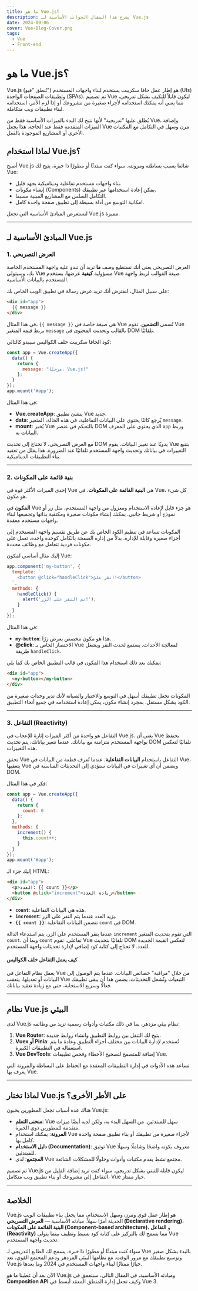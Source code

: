 ```yaml
---
title: ما هو Vue.js؟
description: يشرح هذا المقال الجوانب الأساسية لـ Vue.js
date: 2024-09-06
cover: Vue-Blog-Cover.png
tags:
  - Vue
  - Front-end
---
```


# ما هو Vue.js؟

Vue.js (تُنطق "فيو") هو إطار عمل جافا سكريبت يستخدم لبناء واجهات المستخدم (UIs) وتطبيقات الصفحات الواحدة (SPAs). تم تصميم Vue ليكون قابلاً للتكيف بشكل تدريجي، مما يعني أنه يمكنك استخدامه لأجزاء صغيرة من مشروعك أو إذا لزم الأمر، استخدامه لبناء تطبيقات ويب متكاملة.

يُطلق عليها "تدريجية" لأنها تتيح لك البدء بالميزات الأساسية فقط من Vue، وإضافة الميزات المتقدمة فقط عند الحاجة. هذا يجعل Vue مرن وسهل في التكامل مع المكتبات الأخرى أو المشاريع الموجودة بالفعل.

## لماذا استخدام Vue.js؟

أصبح Vue.js شائعا بسبب بساطته ومرونته. سواء كنت مبتدئًا أو مطورًا ذا خبرة، يتيح لك Vue:

- بناء واجهات مستخدم تفاعلية وديناميكية بجهد قليل.
- إنشاء مكونات (Components) يمكن إعادة استخدامها عبر تطبيقك.
- التكامل السلس مع المشاريع المبنية مسبقا.
-  امكانية التوسع من أداة بسيطة إلى تطبيق صفحة واحدة كامل.

لنستعرض المبادئ الأساسية التي تجعل Vue.js مميزة.

---

## المبادئ الأساسية لـ Vue.js

### 1. العرض التصريحي

العرض التصريحي يعني أنك تستطيع وصف **ما** تريد أن تبدو عليه واجهة المستخدم الخاصة بك، وسيتولى Vue مسؤولية **كيفية** عرضها. يستخدم Vue صيغة القوالب لربط واجهة المستخدم بالبيانات الأساسية.

على سبيل المثال، لنفترض أنك تريد عرض رسالة في تطبيق الويب الخاص بك:

```html
<div id="app">
  {{ message }}
</div>
```

في هذا المثال، `{{ message }}` هي صيغة خاصة في Vue تُسمى **التضمين**. تقوم Vue بربط قيمة المتغير `message` بالقالب وتحديث المحتوى في DOM تلقائيًا.

كود الجافا سكريبت خلف الكواليس سيبدو كالتالي:

```javascript
const app = Vue.createApp({
  data() {
    return {
      message: "مرحبًا، Vue.js!"
    };
  }
});
app.mount('#app');
```

في هذا المثال:
- **Vue.createApp**: ينشئ تطبيق Vue جديد.
- **data**: يُرجع كائنًا يحتوي على البيانات التفاعلية، في هذه الحالة، المتغير `message`.
- **mount**: يُخبر Vue بالتحكم في عنصر DOM الذي يحتوي على المعرف `app` وربط البيانات به.

مع العرض التصريحي، لا تحتاج إلى تحديث DOM يدويًا عند تغيير البيانات. يقوم Vue بتتبع التغييرات في بياناتك وتحديث واجهة المستخدم تلقائيًا عند الضرورة. هذا يقلل من تعقيد بناء التطبيقات الديناميكية.

---

### 2. بنية قائمة على المكونات

إحدى الميزات الأكثر قوة في Vue هي **البنية القائمة على المكونات**. في Vue، كل شيء هو مكون.

**المكون** في Vue هو جزء قابل لإعادة الاستخدام ومعزول من واجهة المستخدم، مثل زر أو نموذج أو شريط جانبي. يمكنك إنشاء مكونات صغيرة ومكتفية بذاتها وتجميعها لبناء واجهات مستخدم معقدة.

المكونات تساعد في تنظيم الكود الخاص بك عن طريق تقسيم واجهة المستخدم إلى أجزاء صغيرة وقابلة للإدارة. بدلاً من إدارة الصفحة بالكامل كوحدة واحدة، تعمل على مكونات فردية تتعامل مع وظائف محددة.

إليك مثال أساسي لمكون Vue:

```javascript
app.component('my-button', {
  template: `
    <button @click="handleClick">انقر عليّ!</button>
  `,
  methods: {
    handleClick() {
      alert('تم النقر على الزر!');
    }
  }
});
```

في هذا المثال:
- **`my-button`**: هذا هو مكون مخصص يعرض زرًا.
- **@click**: الاختصار الخاص بـ Vue لمعالجة الأحداث. يستمع لحدث النقر ويشغل طريقة `handleClick`.

يمكنك بعد ذلك استخدام هذا المكون في قالب التطبيق الخاص بك كما يلي:

```html
<div id="app">
  <my-button></my-button>
</div>
```

المكونات تجعل تطبيقك أسهل في التوسع والاختبار والصيانة لأنك تدير وحدات صغيرة من الكود بشكل مستقل. بمجرد إنشاء مكون، يمكن إعادة استخدامه في جميع أنحاء التطبيق.

---

### 3. التفاعل (Reactivity)

التفاعل هو واحدة من أكثر الميزات إثارة للإعجاب في Vue.js. يعني أن Vue يحتفظ بواجهة المستخدم متزامنة مع بياناتك. عندما تتغير بياناتك، يتم تحديث DOM تلقائيًا لتعكس هذه التغييرات.

تحقق Vue التفاعل باستخدام **البيانات التفاعلية**. عندما تُعرف قطعة من البيانات في Vue، يتعقبها Vue ويضمن أن أي تغييرات في البيانات ستؤدي إلى التحديثات المناسبة في DOM.

فكر في هذا المثال:

```javascript
const app = Vue.createApp({
  data() {
    return {
      count: 0
    };
  },
  methods: {
    increment() {
      this.count++;
    }
  }
});
app.mount('#app');
```

إليك جزء الـ HTML:

```html
<div id="app">
  <p>العدد: {{ count }}</p>
  <button @click="increment">زيادة العدد</button>
</div>
```

- **`count`**: هذه هي البيانات التفاعلية.
- **`increment`**: يزيد العدد عندما يتم النقر على الزر.
- **`{{ count }}`**: تتضمن البيانات التفاعلية `count` في DOM.

عندما ينقر المستخدم على الزر، يتم استدعاء الدالة `increment` التي تقوم بتحديث المتغير `count`. وبما أن `count` تفاعلي، تقوم Vue تلقائيًا بتحديث DOM لتعكس القيمة الجديدة للعدد. لا تحتاج إلى كتابة كود إضافي لإدارة تحديثات واجهة المستخدم.

#### كيف يعمل التفاعل خلف الكواليس

يعمل نظام التفاعل في Vue من خلال "مراقبة" خصائص البيانات. عندما يتم الوصول إلى البيانات أو تعديلها، يتعقب Vue التبعيات وتُشغل التحديثات. يضمن هذا أن يبقى تطبيقك فعالًا وسريع الاستجابة، حتى مع زيادة تعقيد بياناتك.

---

## نظام Vue.js البيئي

لدى Vue.js نظام بيئي مزدهر، بما في ذلك مكتبات وأدوات رسمية تزيد من وظائفه:

1. **Vue Router**: يتيح لك التنقل بين روابط التطبيق وانشاء روابط جديدة.
2. **Vuex أو Pinia**: تُستخدم لإدارة البيانات بين مختلف أجزاء التطبيق وعادة ما يتم استعماله في التطبيقات الكبيرة.
3. **Vue DevTools**: إضافة للمتصفح لتصحيح الأخطاء وفحص تطبيقات Vue.

تساعد هذه الأدوات في إدارة التطبيقات المعقدة مع الحفاظ على البساطة والمرونة التي يعرف بها Vue.

---

## لماذا تختار Vue.js على الأطر الأخرى؟

هناك عدة أسباب تجعل المطورين يحبون Vue.js:

- **منحنى التعلم**: Vue سهل للمبتدئين. من السهل البدء به، ولكن لديه أيضًا ميزات متقدمة للمطورين ذوي الخبرة.
- **المرونة**: يمكنك استخدام Vue لأجزاء صغيرة من تطبيقك أو بناء تطبيق صفحة واحدة كامل بها.
- **دليل الاستخدام (Documentation)**: توثيق Vue معروف بكونه واضحًا وشاملًا وسهلًا للمبتدئين.
- **المجتمع**: لدى Vue مجتمع نشط يقدم مكتبات وأدوات وحلولًا للمشكلات الشائعة.

تم تصميم Vue.js ليكون قابلة للتبني بشكل تدريجي. سواء كنت تريد إضافة القليل من التفاعل إلى مشروعك أو بناء تطبيق ويب متكامل، Vue خيار ممتاز.

---

## الخلاصة

Vue.js هو إطار عمل قوي ومرن وسهل الاستخدام، مما يجعل بناء تطبيقات الويب الحديثة أمرًا سهلاً. مبادئه الأساسية — **العرض التصريحي (Declarative rendering)**، **البنية القائمة على المكونات (Component-based architecture)**، و **التفاعل (Reactivity)**  مما يسمح لك بالتركيز على كتابة كود بسيط ونظيف بينما يتولى Vue  تحديث واجهة المستخدم.

سواء كنت مبتدئًا أو مطورًا ذا خبرة، يسمح لك الطابع التدريجي لـ Vue بالبدء بشكل صغير وتوسيع تطبيقك مع مرور الوقت. مع نظامها البيئي المزدهر ودعم المجتمع القوي، تعد Vue.js خيارًا ممتازًا لبناء واجهات المستخدم في 2024 وما بعدها.

الآن بعد أن غطينا ما هو Vue.js ومبادئه الأساسية، في المقال التالي، سنتعمق في **Composition API** وكيف تجعل إدارة المنطق المعقد أبسط في Vue 3.

